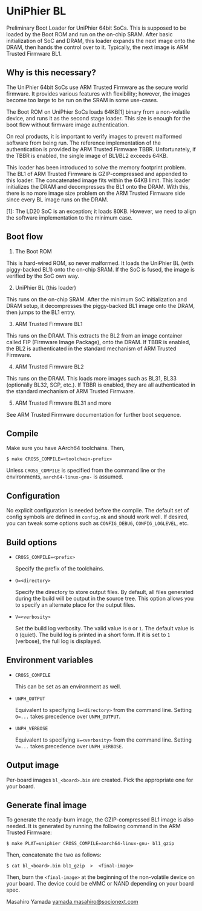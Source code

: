 UniPhier BL
===========

Preliminary Boot Loader for UniPhier 64bit SoCs.  This is supposed to be loaded
by the Boot ROM and run on the on-chip SRAM.  After basic initialization of SoC
and DRAM, this loader expands the next image onto the DRAM, then hands the
control over to it.  Typically, the next image is ARM Trusted Firmware BL1.


Why is this necessary?
----------------------

The UniPhier 64bit SoCs use ARM Trusted Firmware as the secure world firmware.
It provides various features with flexibility; however, the images become too
large to be run on the SRAM in some use-cases.

The Boot ROM on UniPhier SoCs loads 64KB[1] binary from a non-volatile device,
and runs it as the second stage loader.  This size is enough for the boot flow
without firmware image authentication.

On real products, it is important to verify images to prevent malformed software
from being run.  The reference implementation of the authentication is provided
by ARM Trusted Firmware TBBR.  Unfortunately, if the TBBR is enabled, the single
image of BL1/BL2 exceeds 64KB.

This loader has been introduced to solve the memory footprint problem.  The BL1
of ARM Trusted Firmware is GZIP-compressed and appended to this loader.  The
concatenated image fits within the 64KB limit.  This loader initializes the DRAM
and decompresses the BL1 onto the DRAM.  With this, there is no more image size
problem on the ARM Trusted Firmware side since every BL image runs on the DRAM.

[1]: The LD20 SoC is an exception; it loads 80KB.  However, we need to align
     the software implementation to the minimum case.


Boot flow
---------

1. The Boot ROM

  This is hard-wired ROM, so never malformed.  It loads the UniPhier BL (with
  piggy-backed BL1) onto the on-chip SRAM.  If the SoC is fused, the image is
  verified by the SoC own way.

2. UniPhier BL (this loader)

  This runs on the on-chip SRAM.  After the minimum SoC initialization and DRAM
  setup, it decompresses the piggy-backed BL1 image onto the DRAM, then jumps
  to the BL1 entry.

3. ARM Trusted Firmware BL1

  This runs on the DRAM.  This extracts the BL2 from an image container called
  FIP (Firmware Image Package), onto the DRAM.  If TBBR is enabled, the BL2 is
  authenticated in the standard mechanism of ARM Trusted Firmware.

4. ARM Trusted Firmware BL2

  This runs on the DRAM.  This loads more images such as BL31, BL33 (optionally
  BL32, SCP, etc.).  If TBBR is enabled, they are all authenticated in the
  standard mechanism of ARM Trusted Firmware.

5. ARM Trusted Firmware BL31 and more

  See ARM Trusted Firmware documentation for further boot sequence.


Compile
-------

Make sure you have AArch64 toolchains.  Then,

    $ make CROSS_COMPILE=<toolchain-prefix>

Unless `CROSS_COMPILE` is specified from the command line or the environments,
`aarch64-linux-gnu-` is assumed.


Configuration
-------------

No explicit configuration is needed before the compile.  The default set of
config symbols are defined in `config.mk` and should work well.  If desired,
you can tweak some options such as `CONFIG_DEBUG`, `CONFIG_LOGLEVEL`, etc.


Build options
-------------

- `CROSS_COMPILE=<prefix>`

  Specify the prefix of the toolchains.

- `O=<directory>`

  Specify the directory to store output files.  By default, all files generated
  during the build will be output in the source tree.  This option allows you
  to specify an alternate place for the output files.

- `V=<verbosity>`

  Set the build log verbosity.  The valid value is `0` or `1`.
  The default value is `0` (quiet).  The build log is printed in a short form.
  If it is set to `1` (verbose), the full log is displayed.


Environment variables
---------------------

- `CROSS_COMPILE`

  This can be set as an environment as well.

- `UNPH_OUTPUT`

  Equivalent to specifying `O=<directory>` from the command line.
  Setting `O=...` takes precedence over `UNPH_OUTPUT`.

- `UNPH_VERBOSE`

  Equivalent to specifying `V=<verbosity>` from the command line.
  Setting `V=...` takes precedence over `UNPH_VERBOSE`.


Output image
------------

Per-board images `bl_<board>.bin` are created.  Pick the appropriate one for
your board.


Generate final image
--------------------

To generate the ready-burn image, the GZIP-compressed BL1 image is also needed.
It is generated by running the following command in the ARM Trusted Firmware:

    $ make PLAT=uniphier CROSS_COMPILE=aarch64-linux-gnu- bl1_gzip

Then, concatenate the two as follows:

    $ cat bl_<board>.bin bl1_gzip  >  <final-image>

Then, burn the `<final-image>` at the beginning of the non-volatile device on
your board.  The device could be eMMC or NAND depending on your board spec.


Masahiro Yamada <yamada.masahiro@socionext.com>
